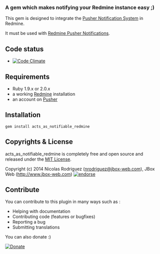 ### A gem which makes notifying your Redmine instance easy ;)

This gem is designed to integrate the [Pusher Notification System](http://pusher.com) in Redmine.

It must be used with [Redmine Pusher Notifications](https://github.com/jbox-web/redmine_pusher_notifications).

## Code status

* [![Code Climate](https://codeclimate.com/github/jbox-web/acts_as_notifiable_redmine.png)](https://codeclimate.com/github/jbox-web/acts_as_notifiable_redmine)

## Requirements
* Ruby 1.9.x or 2.0.x
* a working [Redmine](http://www.redmine.org/) installation
* an account on [Pusher](http://pusher.com)

## Installation

    gem install acts_as_notifiable_redmine

## Copyrights & License
acts_as_notifiable_redmine is completely free and open source and released under the [MIT License](https://github.com/jbox-web/acts_as_notifiable_redmine/blob/devel/LICENSE.txt).

Copyright (c) 2014 Nicolas Rodriguez (nrodriguez@jbox-web.com), JBox Web (http://www.jbox-web.com) [![endorse](https://api.coderwall.com/n-rodriguez/endorsecount.png)](https://coderwall.com/n-rodriguez)

## Contribute

You can contribute to this plugin in many ways such as :
* Helping with documentation
* Contributing code (features or bugfixes)
* Reporting a bug
* Submitting translations

You can also donate :)

[![Donate](https://www.paypalobjects.com/en_US/i/btn/btn_donate_LG.gif)](https://www.paypal.com/cgi-bin/webscr?cmd=_s-xclick&hosted_button_id=FBT7E7DAVVEEU)
